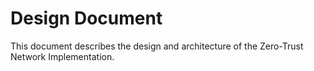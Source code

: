 # Design Document

This document describes the design and architecture of the Zero-Trust Network Implementation.